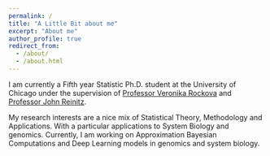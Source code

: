 ```yaml
---
permalink: /
title: "A Little Bit about me"
excerpt: "About me"
author_profile: true
redirect_from: 
  - /about/
  - /about.html
---
```

I am currently a Fifth year Statistic Ph.D. student at the University of Chicago under the supervision of [Professor Veronika Rockova](http://faculty.chicagobooth.edu/veronika.rockova/) and [Professor John Reinitz](https://galton.uchicago.edu/faculty/reinitz.shtml). 

My research interests are a nice mix of Statistical Theory, Methodology and Applications. With a particular applications to System Biology and genomics. Currently, I am working on Approximation Bayesian Computations and Deep Learning models in genomics and system biology.  

